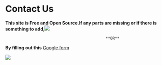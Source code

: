 # Contact Us

**This site is  Free and Open Source.If any parts are missing or if there is something to add,**[![](https://img.shields.io/badge/-Please%20go%20ahead%20and%20contribute%20on%20GitHub-cc0e74)](https://github.com/hasthamalp/LOCKALP/issues)

                                                **OR**

**By filling out this** [Google form](https://forms.gle/yko9GK6XJmcbZDbW6) 



![](../.gitbook/assets/95602817-1680f900-0a73-11eb-967d-9e04b7ccb82c.gif)

